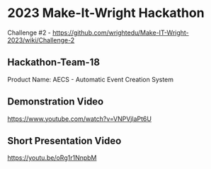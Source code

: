 # 2023 Make-It-Wright Hackathon
Challenge #2 - https://github.com/wrightedu/Make-IT-Wright-2023/wiki/Challenge-2

## Hackathon-Team-18
Product Name: AECS - Automatic Event Creation System
 
## Demonstration Video
 https://www.youtube.com/watch?v=VNPVjlaPt6U
 
## Short Presentation Video
 https://youtu.be/oRg1r1NnpbM
 
